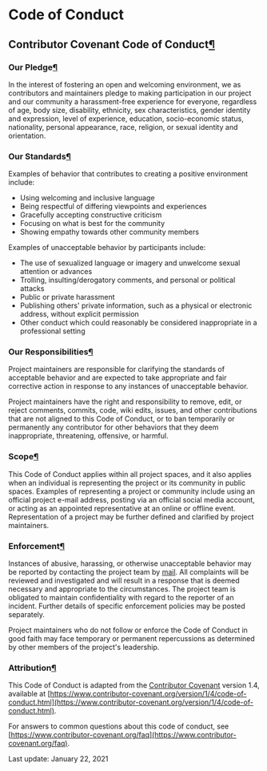 # Code of Conduct

## Contributor Covenant Code of Conduct[¶](code-of-conduct.md#contributor-covenant-code-of-conduct) <a id="contributor-covenant-code-of-conduct"></a>

### Our Pledge[¶](code-of-conduct.md#our-pledge) <a id="our-pledge"></a>

In the interest of fostering an open and welcoming environment, we as contributors and maintainers pledge to making participation in our project and our community a harassment-free experience for everyone, regardless of age, body size, disability, ethnicity, sex characteristics, gender identity and expression, level of experience, education, socio-economic status, nationality, personal appearance, race, religion, or sexual identity and orientation.

### Our Standards[¶](code-of-conduct.md#our-standards) <a id="our-standards"></a>

Examples of behavior that contributes to creating a positive environment include:

* Using welcoming and inclusive language
* Being respectful of differing viewpoints and experiences
* Gracefully accepting constructive criticism
* Focusing on what is best for the community
* Showing empathy towards other community members

Examples of unacceptable behavior by participants include:

* The use of sexualized language or imagery and unwelcome sexual attention or advances
* Trolling, insulting/derogatory comments, and personal or political attacks
* Public or private harassment
* Publishing others' private information, such as a physical or electronic address, without explicit permission
* Other conduct which could reasonably be considered inappropriate in a professional setting

### Our Responsibilities[¶](code-of-conduct.md#our-responsibilities) <a id="our-responsibilities"></a>

Project maintainers are responsible for clarifying the standards of acceptable behavior and are expected to take appropriate and fair corrective action in response to any instances of unacceptable behavior.

Project maintainers have the right and responsibility to remove, edit, or reject comments, commits, code, wiki edits, issues, and other contributions that are not aligned to this Code of Conduct, or to ban temporarily or permanently any contributor for other behaviors that they deem inappropriate, threatening, offensive, or harmful.

### Scope[¶](code-of-conduct.md#scope) <a id="scope"></a>

This Code of Conduct applies within all project spaces, and it also applies when an individual is representing the project or its community in public spaces. Examples of representing a project or community include using an official project e-mail address, posting via an official social media account, or acting as an appointed representative at an online or offline event. Representation of a project may be further defined and clarified by project maintainers.

### Enforcement[¶](code-of-conduct.md#enforcement) <a id="enforcement"></a>

Instances of abusive, harassing, or otherwise unacceptable behavior may be reported by contacting the project team by [mail](mailto:contact@pandainfo.org). All complaints will be reviewed and investigated and will result in a response that is deemed necessary and appropriate to the circumstances. The project team is obligated to maintain confidentiality with regard to the reporter of an incident. Further details of specific enforcement policies may be posted separately.

Project maintainers who do not follow or enforce the Code of Conduct in good faith may face temporary or permanent repercussions as determined by other members of the project's leadership.

### Attribution[¶](code-of-conduct.md#attribution) <a id="attribution"></a>

This Code of Conduct is adapted from the [Contributor Covenant](https://www.contributor-covenant.org/) version 1.4, available at [https://www.contributor-covenant.org/version/1/4/code-of-conduct.html](https://www.contributor-covenant.org/version/1/4/code-of-conduct.html).

For answers to common questions about this code of conduct, see [https://www.contributor-covenant.org/faq](https://www.contributor-covenant.org/faq).

 Last update: January 22, 2021

